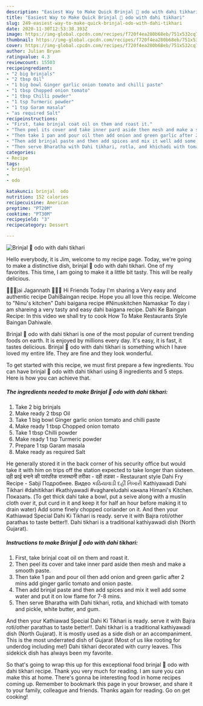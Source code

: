 ```yaml
---
description: "Easiest Way to Make Quick Brinjal 🍆 odo with dahi tikhari"
title: "Easiest Way to Make Quick Brinjal 🍆 odo with dahi tikhari"
slug: 249-easiest-way-to-make-quick-brinjal-odo-with-dahi-tikhari
date: 2020-11-30T12:53:38.393Z
image: https://img-global.cpcdn.com/recipes/f720f4ea280b68eb/751x532cq70/brinjal-🍆-odo-with-dahi-tikhari-recipe-main-photo.jpg
thumbnail: https://img-global.cpcdn.com/recipes/f720f4ea280b68eb/751x532cq70/brinjal-🍆-odo-with-dahi-tikhari-recipe-main-photo.jpg
cover: https://img-global.cpcdn.com/recipes/f720f4ea280b68eb/751x532cq70/brinjal-🍆-odo-with-dahi-tikhari-recipe-main-photo.jpg
author: Julian Bryan
ratingvalue: 4.3
reviewcount: 15503
recipeingredient:
- "2 big brinjals"
- "2 tbsp Oil"
- "1 big bowl Ginger garlic onion tomato and chilli paste"
- "1 tbsp Chopped onion tomato"
- "1 tbsp Chilli powder"
- "1 tsp Turmeric powder"
- "1 tsp Garam masala"
- "as required Salt"
recipeinstructions:
- "First, take brinjal coat oil on them and roast it."
- "Then peel its cover and take inner pard aside then mesh and make a smooth paste."
- "Then take 1 pan and pour oil then add onion and green garlic after 2 mins add ginger garlic tomato and onion paste."
- "Then add brinjal paste and then add spices and mix it well add some water and put it on low flame for 7-8 mins."
- "Then serve Bharatha with Dahi tikhari, rotla, and khichadi with tomato and pickle, white butter, and gum."
categories:
- Recipe
tags:
- brinjal
- 
- odo

katakunci: brinjal  odo 
nutrition: 152 calories
recipecuisine: American
preptime: "PT20M"
cooktime: "PT30M"
recipeyield: "3"
recipecategory: Dessert

---
```



![Brinjal 🍆 odo with dahi tikhari](https://img-global.cpcdn.com/recipes/f720f4ea280b68eb/751x532cq70/brinjal-🍆-odo-with-dahi-tikhari-recipe-main-photo.jpg)

Hello everybody, it is Jim, welcome to my recipe page. Today, we're going to make a distinctive dish, brinjal 🍆 odo with dahi tikhari. One of my favorites. This time, I am going to make it a little bit tasty. This will be really delicious.

🙏🙏🙏jai Jagannath 🙏🙏🙏 Hi Friends Today I&#39;m sharing a Very easy and authentic recipe DahiBaingan recipe. Hope you all love this recipe. Welcome to &#34;Ninu&#39;s kitchen&#34; Dahi baigana recipe #Ninuskitchen Namaskar To day i am shareing a very tasty and easy dahi baigana recipe. Dahi Ke Baingan Recipe: In this video we shall try to cook How To Make Restaurants Style Baingan Dahiwale.

Brinjal 🍆 odo with dahi tikhari is one of the most popular of current trending foods on earth. It is enjoyed by millions every day. It's easy, it is fast, it tastes delicious. Brinjal 🍆 odo with dahi tikhari is something which I have loved my entire life. They are fine and they look wonderful.


To get started with this recipe, we must first prepare a few ingredients. You can have brinjal 🍆 odo with dahi tikhari using 8 ingredients and 5 steps. Here is how you can achieve that.

<!--inarticleads1-->

##### The ingredients needed to make Brinjal 🍆 odo with dahi tikhari:

1. Take 2 big brinjals
1. Make ready 2 tbsp Oil
1. Take 1 big bowl Ginger garlic onion tomato and chilli paste
1. Make ready 1 tbsp Chopped onion tomato
1. Take 1 tbsp Chilli powder
1. Make ready 1 tsp Turmeric powder
1. Prepare 1 tsp Garam masala
1. Make ready as required Salt


He generally stored it in the back corner of his security office but would take it with him on trips off the station expected to take longer than sixteen. दही फ्राई बनाने की पारंपरिक राजस्थानी तरीका - दही तडका - Restaurant style Dahi Fry Recipe - Sabji Подробнее. Видео કાઠિયાવાડી દહીં તિખારી Kathiyawadi Dahi Tikhari #dahitikhari #kathiyawadi #vaghareludahi канала Himani&#39;s Kitchen. Показать. (To get thick dahi take a bowl, put a seive along with a muslin cloth over it, put curd in it and keep it for half an hour before making it to drain water) Add some finely chopped coriander on it. And then your Kathiawad Special Dahi Ki Tikhari is ready. serve it with Bajra roti/other parathas to taste better!!. Dahi tikhari is a traditional kathiyawadi dish (North Gujarat). 

<!--inarticleads2-->

##### Instructions to make Brinjal 🍆 odo with dahi tikhari:

1. First, take brinjal coat oil on them and roast it.
1. Then peel its cover and take inner pard aside then mesh and make a smooth paste.
1. Then take 1 pan and pour oil then add onion and green garlic after 2 mins add ginger garlic tomato and onion paste.
1. Then add brinjal paste and then add spices and mix it well add some water and put it on low flame for 7-8 mins.
1. Then serve Bharatha with Dahi tikhari, rotla, and khichadi with tomato and pickle, white butter, and gum.


And then your Kathiawad Special Dahi Ki Tikhari is ready. serve it with Bajra roti/other parathas to taste better!!. Dahi tikhari is a traditional kathiyawadi dish (North Gujarat). It is mostly used as a side dish or an accompaniment. This is the most underrated dish of Gujarat (Most of us like rooting for underdog including me!) Dahi tikhari decorated with curry leaves. This sidekick dish has always been my favorite. 

So that's going to wrap this up for this exceptional food brinjal 🍆 odo with dahi tikhari recipe. Thank you very much for reading. I am sure you can make this at home. There's gonna be interesting food in home recipes coming up. Remember to bookmark this page in your browser, and share it to your family, colleague and friends. Thanks again for reading. Go on get cooking!

